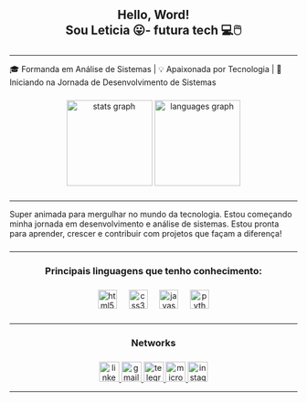 <h2 align="center">Hello, Word! <br>Sou Leticia 😛- futura tech 💻🖱️</h2>

###
<hr>
<p align="left">🎓 Formanda em Análise de Sistemas | 💡 Apaixonada por Tecnologia | 🚀 Iniciando na Jornada de Desenvolvimento de Sistemas</p>

###

<div align="center">
  <img src="https://github-readme-stats.vercel.app/api?username=leticialeao25&hide_title=false&hide_rank=false&show_icons=true&include_all_commits=false&count_private=false&disable_animations=false&theme=radical&locale=pt-br&hide_border=false" height="150" alt="stats graph"  />
  <img src="https://github-readme-stats.vercel.app/api/top-langs?username=leticialeao25&locale=pt-br&hide_title=false&layout=compact&card_width=320&langs_count=5&theme=gruvbox_light&hide_border=false" height="150" alt="languages graph"  />
</div>

###
<hr>
<p align="left">Super animada para mergulhar no mundo da tecnologia. Estou começando minha jornada em desenvolvimento e análise de sistemas. Estou pronta para aprender, crescer e contribuir com projetos  que façam a diferença!</p>

###
<hr>
<h3 align="center">Principais linguagens que tenho conhecimento:</h3>

###

<div align="center">
  <img src="https://cdn.jsdelivr.net/gh/devicons/devicon/icons/html5/html5-original.svg" height="33" alt="html5 logo"  />
  <img width="13" />
  <img src="https://cdn.jsdelivr.net/gh/devicons/devicon/icons/css3/css3-original.svg" height="33" alt="css3 logo"  />
  <img width="13" />
  <img src="https://cdn.jsdelivr.net/gh/devicons/devicon/icons/javascript/javascript-original.svg" height="33" alt="javascript logo"  />
  <img width="13" />
  <img src="https://cdn.jsdelivr.net/gh/devicons/devicon/icons/python/python-original.svg" height="33" alt="python logo"  />
</div>

###

<hr>
<h3 align="center" >Networks</h3>

###

<div align="center">
  <a href="https://www.linkedin.com/in/leticia-le%C3%A3o-01b91a181?utm_source=share&utm_campaign=share_via&utm_content=profile&utm_medium=android_app" target="_blank">
    <img src="https://img.shields.io/static/v1?message=LinkedIn&logo=linkedin&label=&color=0077B5&logoColor=white&labelColor=red&style=for-the-badge" height="35" alt="linkedin logo"  />
  </a>
  <a href="https://mail.google.com/mail/leticia.leeao25@gmail.com" target="_blank">
    <img src="https://img.shields.io/static/v1?message=Gmail&logo=gmail&label=&color=D14836&logoColor=white&labelColor=&style=for-the-badge" height="35" alt="gmail logo"  />
  </a>
  <a href="https://t.me/+5521965654708" target="_blank">
    <img src="https://img.shields.io/static/v1?message=Telegram&logo=telegram&label=&color=2CA5E0&logoColor=white&labelColor=&style=for-the-badge" height="35" alt="telegram logo"  />
  </a>
  <a href="https://outlook.live.com/mail/0/?ui=pt-BR&rs=BR&auth=1.\Outlook\leticia_andrade95@hotmail.com.ost" target="_blank">
    <img src="https://img.shields.io/static/v1?message=Outlook&logo=microsoft-outlook&label=&color=0078D4&logoColor=white&labelColor=&style=for-the-badge" height="35" alt="microsoft-outlook logo"  />
  </a>
  <img src="https://img.shields.io/static/v1?message=Instagram&logo=instagram&label=&color=E4405F&logoColor=white&labelColor=&style=for-the-badge" height="35" alt="instagram logo"  />
</div>

<hr>

###

